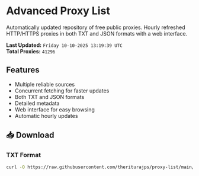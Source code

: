 # Advanced Proxy List

Automatically updated repository of free public proxies. Hourly refreshed HTTP/HTTPS proxies in both TXT and JSON formats with a web interface.

**Last Updated:** `Friday 10-10-2025 13:19:39 UTC`  
**Total Proxies:** `41296`

## Features
- Multiple reliable sources
- Concurrent fetching for faster updates
- Both TXT and JSON formats
- Detailed metadata
- Web interface for easy browsing
- Automatic hourly updates

## 📥 Download

### TXT Format
```bash
curl -O https://raw.githubusercontent.com/theriturajps/proxy-list/main/proxies.txt